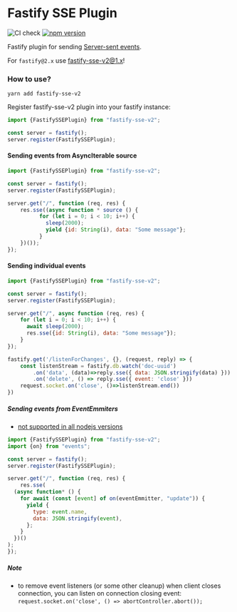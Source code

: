 # Fastify SSE Plugin
![CI check](https://github.com/NodeFactoryIo/fastify-sse-v2/workflows/CI%20check/badge.svg?branch=master)
[![npm version](https://badge.fury.io/js/fastify-sse-v2.svg)](https://badge.fury.io/js/fastify-sse-v2)

Fastify plugin for sending [Server-sent events](https://en.wikipedia.org/wiki/Server-sent_events).

For `fastify@2.x` use [fastify-sse-v2@1.x](https://github.com/NodeFactoryIo/fastify-sse-v2/tree/1.x)!

### How to use?

```terminal
yarn add fastify-sse-v2
```
Register fastify-sse-v2 plugin into your fastify instance:
```javascript
import {FastifySSEPlugin} from "fastify-sse-v2";

const server = fastify();
server.register(FastifySSEPlugin);
```

#### Sending events from AsyncIterable source

```javascript
import {FastifySSEPlugin} from "fastify-sse-v2";

const server = fastify();
server.register(FastifySSEPlugin);

server.get("/", function (req, res) {
    res.sse((async function * source () {
          for (let i = 0; i < 10; i++) {
            sleep(2000);
            yield {id: String(i), data: "Some message"};
          }
    })());
});
```
#### Sending individual events

```javascript
import {FastifySSEPlugin} from "fastify-sse-v2";

const server = fastify();
server.register(FastifySSEPlugin);

server.get("/", async function (req, res) {
    for (let i = 0; i < 10; i++) {
      await sleep(2000);
      res.sse({id: String(i), data: "Some message"});
    }
});

fastify.get('/listenForChanges', {}, (request, reply) => {
    const listenStream = fastify.db.watch('doc-uuid')
        .on('data', (data)=>reply.sse({ data: JSON.stringify(data) }))
        .on('delete', () => reply.sse({ event: 'close' }))
    request.socket.on('close', ()=>listenStream.end())
})
```

##### Sending events from EventEmmiters

* [not supported in all nodejs versions](https://nodejs.org/api/events.html#events_events_on_emitter_eventname_options)

```javascript
import {FastifySSEPlugin} from "fastify-sse-v2";
import {on} from "events";

const server = fastify();
server.register(FastifySSEPlugin);

server.get("/", function (req, res) {
    res.sse(
  (async function* () {
    for await (const [event] of on(eventEmmitter, "update")) {
      yield {
        type: event.name,
        data: JSON.stringify(event),
      };
    }
  })()
);
});
```


##### Note
- to remove event listeners (or some other cleanup) when client closes connection,
 you can listen on connection closing event: `request.socket.on('close', () => abortController.abort());
`

